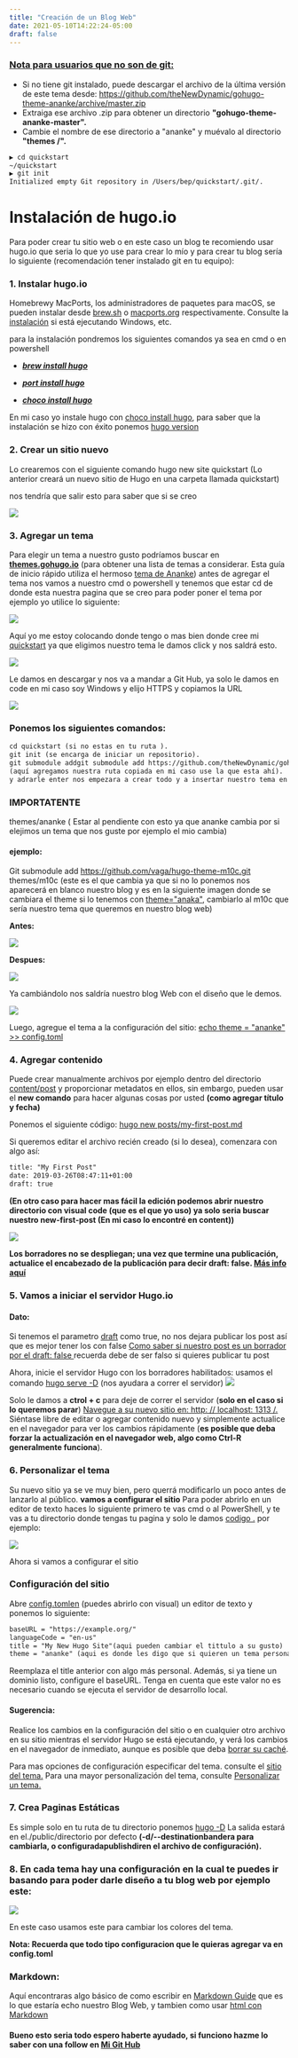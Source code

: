 ```yaml
---
title: "Creación de un Blog Web"
date: 2021-05-10T14:22:24-05:00
draft: false
---
```


### [Nota para usuarios que no son de git:]()
- Si no tiene git instalado, puede descargar el archivo de la última versión de este tema desde: https://github.com/theNewDynamic/gohugo-theme-ananke/archive/master.zip
- Extraiga ese archivo .zip para obtener un directorio **"gohugo-theme-ananke-master".**
- Cambie el nombre de ese directorio a "ananke" y muévalo al directorio **"themes /".**

```html
▶ cd quickstart
~/quickstart
▶ git init
Initialized empty Git repository in /Users/bep/quickstart/.git/.
```
# Instalación de hugo.io

Para poder crear tu sitio web o en este caso un blog te recomiendo usar hugo.io que seria lo que yo use para crear lo mío y para crear tu blog sería lo siguiente (recomendación tener instalado git en tu equipo):

### 1. Instalar hugo.io
Homebrewy MacPorts, los administradores de paquetes para macOS, se pueden instalar desde [brew.sh]() o [macports.org]() respectivamente. Consulte la [instalación]() si está ejecutando Windows, etc.

para la instalación pondremos los siguientes comandos ya sea en cmd o en powershell

- [***brew install hugo***]()

- [***port install hugo***]()

- [***choco install hugo***]()

En mi caso yo instale hugo con [choco install hugo](), para saber que la  instalación se hizo con éxito ponemos [hugo version]()

### 2. Crear un sitio nuevo
Lo crearemos con el siguiente comando hugo new site quickstart (Lo anterior creará un nuevo sitio de Hugo en una carpeta llamada quickstart)

nos tendría que salir esto para saber que si se creo

![](/img1.jfif)

### 3. Agregar un tema 
Para elegir un tema a nuestro gusto podríamos buscar en [**themes.gohugo.io**](https://themes.gohugo.io/) (para obtener una lista de temas a considerar. Esta guía de inicio rápido utiliza el hermoso [tema de Ananke]())
antes de agregar el tema nos vamos a nuestro cmd o powershell y tenemos que estar cd de donde esta nuestra pagina que se creo para poder poner el tema por ejemplo yo utilice lo siguiente:

![](/ima2.png)

Aquí yo me estoy colocando donde tengo o mas bien donde cree mi [quickstart]()
ya que eligimos nuestro tema le damos click y nos saldrá esto.

![](/ima3.png)

Le damos en descargar y nos va a mandar a Git Hub, ya solo le damos en code  en mi caso soy Windows y elijo HTTPS y copiamos la URL

![](/ima4.png)

### Ponemos los siguientes comandos:

```html
cd quickstart (si no estas en tu ruta ).
git init (se encarga de iniciar un repositorio).
git submodule addgit submodule add https://github.com/theNewDynamic/gohugo-theme-ananke.git themes/ananke 
(aquí agregamos nuestra ruta copiada en mi caso use la que esta ahí).
y adrarle enter nos empezara a crear todo y a insertar nuestro tema en nuestro quickStart.
```
### IMPORTATENTE
themes/ananke ( Estar al pendiente con esto ya que ananke cambia por si elejimos un tema que nos guste por ejemplo el mio cambia)
#### ejemplo: 
Git submodule add  https://github.com/vaga/hugo-theme-m10c.git themes/m10c (este es el que cambia ya que si no lo ponemos nos aparecerá en blanco nuestro blog y es en la siguiente imagen donde se cambiara el theme si lo tenemos con [theme="anaka"](), cambiarlo al m10c que sería nuestro tema que queremos en nuestro blog web)

 **Antes:** 
 
 ![](/img.jpg)  
 
 **Despues:** 
 
 ![](/ima5.png)

Ya cambiándolo nos saldría nuestro blog Web con el diseño que le demos.

![](/ima6.png)

Luego, agregue el tema a la configuración del sitio:
[echo theme = \"ananke\" >> config.toml]()


### 4.  Agregar contenido

Puede crear manualmente archivos por ejemplo dentro del directorio [content/post]() y proporcionar metadatos en ellos, sin embargo, pueden usar el **new comando** para hacer algunas cosas por usted **(como agregar título y fecha)**

Ponemos el siguiente código:
[hugo new posts/my-first-post.md]()

Si queremos editar el archivo recién creado (si lo desea), comenzara con algo así:
```html
title: "My First Post"
date: 2019-03-26T08:47:11+01:00
draft: true
```
**(En otro caso para hacer mas fácil la edición podemos abrir nuestro directorio con visual code (que es el que yo uso) ya solo seria buscar nuestro new-first-post (En mi caso lo encontré en content))** 

![](/ima7.png)

**Los borradores no se despliegan; una vez que termine una publicación, actualice el encabezado de la publicación para decir draft: false. [Más info aquí](https://gohugo.io/getting-started/usage/#draft-future-and-expired-content)**
### 5. Vamos a iniciar el servidor Hugo.io
#### Dato:
Si tenemos el parametro [draft]() como true, no nos dejara publicar los post así que es mejor tener los con false [Como saber si nuestro post es un borrador por el draft: false ]() recuerda debe de ser falso si quieres publicar tu post

Ahora, inicie el servidor Hugo con los borradores habilitados:
usamos el comando [hugo serve -D]() (nos ayudara a correr el servidor) 
![](/ima8.png)

Solo le damos a **ctrol + c** para deje de correr el servidor (**solo en el caso si lo queremos parar**) [Navegue a su nuevo sitio en: http: // localhost: 1313 /.]()
Siéntase libre de editar o agregar contenido nuevo y simplemente actualice en el navegador para ver los cambios rápidamente (**es posible que deba forzar la actualización en el navegador web, algo como Ctrl-R generalmente funciona**).

### 6. Personalizar el tema
Su nuevo sitio ya se ve muy bien, pero querrá modificarlo un poco antes de lanzarlo al público.
**vamos a configurar el sitio**
Para poder abrirlo en un editor de texto haces lo siguiente 
primero te vas cmd o al PowerShell, y te vas a tu directorio donde tengas tu pagina y solo le damos [codigo .]() por ejemplo:

![](/ima9.png)

Ahora si vamos a configurar el sitio

### Configuración del sitio
Abre [config.tomlen]() (puedes abrirlo con visual) un editor de texto y ponemos lo siguiente:
```html
baseURL = "https://example.org/"
languageCode = "en-us"
title = "My New Hugo Site"(aqui pueden cambiar el tittulo a su gusto)
theme = "ananke" (aqui es donde les digo que si quieren un tema personalizado cambiarle ananke por el que les de el tema que quieren)
```
Reemplaza el title anterior con algo más personal. Además, si ya tiene un dominio listo, configure el baseURL. Tenga en cuenta que este valor no es necesario cuando se ejecuta el servidor de desarrollo local.

#### Sugerencia:
Realice los cambios en la configuración del sitio o en cualquier otro archivo en su sitio mientras el servidor Hugo se está ejecutando, y verá los cambios en el navegador de inmediato, aunque es posible que deba [borrar su caché](https://kb.iu.edu/d/ahic).

Para mas opciones de configuración especificar del tema. consulte el 
[sitio del tema.](https://github.com/theNewDynamic/gohugo-theme-ananke) 
Para una mayor personalización del tema, consulte [Personalizar un tema.](https://gohugo.io/hugo-modules/theme-components/)
### 7. Crea Paginas Estáticas  
Es simple solo en tu ruta de tu directorio ponemos 
[hugo -D]()
La salida estará en el./public/directorio por defecto **(-d/--destinationbandera para cambiarla, o configuradapublishdiren el archivo de configuración).**
### 8. En cada tema hay una configuración en la cual te puedes ir basando para poder darle diseño a tu blog web por ejemplo este:
![](/ima10.png)

En este caso usamos este para cambiar los colores del tema.

**Nota: Recuerda que todo tipo configuracion que le quieras agregar va en config.toml**

### Markdown:
Aquí encontraras algo básico de como escribir en [Markdown Guide](https://www.markdownguide.org/basic-syntax/) que es lo que estaría echo nuestro Blog Web, y tambien como usar [html con Markdown](https://www.freecodecamp.org/news/how-to-format-code-in-markdown/#:~:text=There%20are%20two%20ways%20to,will%20apply%20syntax%20highlighting%20to.)

#### Bueno esto seria todo espero haberte ayudado, si funciono hazme lo saber con una follow  en [Mi Git Hub](https://github.com/Jovany-Vergara)